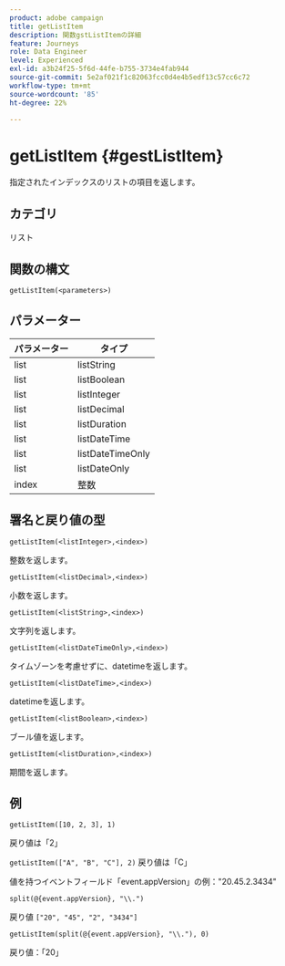 ```yaml
---
product: adobe campaign
title: getListItem
description: 関数gstListItemの詳細
feature: Journeys
role: Data Engineer
level: Experienced
exl-id: a3b24f25-5f6d-44fe-b755-3734e4fab944
source-git-commit: 5e2af021f1c82063fcc0d4e4b5edf13c57cc6c72
workflow-type: tm+mt
source-wordcount: '85'
ht-degree: 22%

---
```


# getListItem {#gestListItem}

指定されたインデックスのリストの項目を返します。

## カテゴリ

リスト

## 関数の構文

`getListItem(<parameters>)`

## パラメーター

| パラメーター | タイプ |
|-----------|------------------|
| list | listString |
| list | listBoolean |
| list | listInteger |
| list | listDecimal |
| list | listDuration |
| list | listDateTime |
| list | listDateTimeOnly |
| list | listDateOnly |
| index | 整数 |

## 署名と戻り値の型

`getListItem(<listInteger>,<index>)`

整数を返します。

`getListItem(<listDecimal>,<index>)`

小数を返します。

`getListItem(<listString>,<index>)`

文字列を返します。

`getListItem(<listDateTimeOnly>,<index>)`

タイムゾーンを考慮せずに、datetimeを返します。

`getListItem(<listDateTime>,<index>)`

datetimeを返します。

`getListItem(<listBoolean>,<index>)`

ブール値を返します。

`getListItem(<listDuration>,<index>)`

期間を返します。

## 例

`getListItem([10, 2, 3], 1)`

戻り値は「2」

`getListItem(["A", "B", "C"], 2)`
戻り値は「C」

値を持つイベントフィールド「event.appVersion」の例：&quot;20.45.2.3434&quot;

`split(@{event.appVersion}, "\\.")`

戻り値 `["20", "45", "2", "3434"]`

`getListItem(split(@{event.appVersion}, "\\."), 0)`

戻り値：「20」
